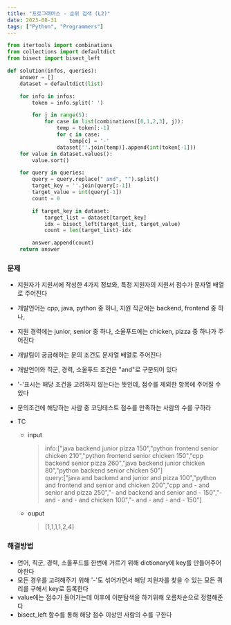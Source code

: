 ```yaml
---
title: "프로그래머스 - 순위 검색 (L2)"
date: 2023-08-31
tags: ["Python", "Programmers"]
---
```


```python
from itertools import combinations
from collections import defaultdict
from bisect import bisect_left

def solution(infos, queries):
    answer = []
    dataset = defaultdict(list)

    for info in infos:
        token = info.split(' ')

        for j in range(5):
            for case in list(combinations([0,1,2,3], j)):
                temp = token[:-1]
                for c in case:
                    temp[c] = '-'
                dataset[''.join(temp)].append(int(token[-1]))
    for value in dataset.values():
        value.sort()

    for query in queries:
        query = query.replace(" and", "").split()
        target_key = ''.join(query[:-1])
        target_value = int(query[-1])
        count = 0

        if target_key in dataset:
            target_list = dataset[target_key]
            idx = bisect_left(target_list, target_value)
            count = len(target_list)-idx

        answer.append(count)
    return answer
```

### 문제

- 지원자가 지원서에 작성한 4가지 정보와, 특정 지원자의 지원서 점수가 문자열 배열로 주어진다
- 개발언어는 cpp, java, python 중 하나, 지원 직군에는 backend, frontend 중 하나,
- 지원 경력에는 junior, senior 중 하나, 소울푸드에는 chicken, pizza 중 하나가 주어진다

- 개발팀이 궁금해하는 문의 조건도 문자열 배열로 주어진다
- 개발언어와 직군, 경력, 소울푸드 조건은 "and"로 구분되어 있다
- '-'표시는 해당 조건을 고려하지 않는다는 뜻인데, 점수를 제외한 항목에 주어질 수 있다
- 문의조건에 해당하는 사람 중 코딩테스트 점수를 만족하는 사람의 수를 구하라
- TC
  - input
    > info:["java backend junior pizza 150","python frontend senior chicken 210","python frontend senior chicken 150","cpp backend senior pizza 260","java backend junior chicken 80","python backend senior chicken 50"]  
    > query:["java and backend and junior and pizza 100","python and frontend and senior and chicken 200","cpp and - and senior and pizza 250","- and backend and senior and - 150","- and - and - and chicken 100","- and - and - and - 150"]
  - ouput
    > [1,1,1,1,2,4]

### 해결방법

- 언어, 직군, 경력, 소울푸드를 한번에 거르기 위해 dictionary에 key를 만들어주어야한다
- 모든 경우를 고려해주기 위해 '-'도 섞어가면서 해당 지원자를 찾을 수 있는 모든 쿼리를 구해서 key로 등록한다
- value에는 점수가 들어가는데 이후에 이분탐색을 하기위해 오름차순으로 정렬해준다
- bisect_left 함수를 통해 해당 점수 이상인 사람의 수를 구한다
